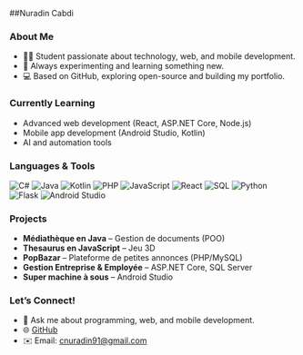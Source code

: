 ##Nuradin Cabdi

<!--
**jojonono/jojonono** is a ✨ _special_ ✨ repository because its `README.md` appears on your GitHub profile.
-->

### About Me
- 👨‍💻 Student passionate about technology, web, and mobile development.
- 🌱 Always experimenting and learning something new.
- 💻 Based on GitHub, exploring open-source and building my portfolio.

### Currently Learning
- Advanced web development (React, ASP.NET Core, Node.js)
- Mobile app development (Android Studio, Kotlin)
- AI and automation tools

### Languages & Tools
![C#](https://img.shields.io/badge/C%23-239120?style=for-the-badge&logo=c-sharp&logoColor=white)
![Java](https://img.shields.io/badge/Java-007396?style=for-the-badge&logo=java&logoColor=white)
![Kotlin](https://img.shields.io/badge/Kotlin-0095D5?style=for-the-badge&logo=kotlin&logoColor=white)
![PHP](https://img.shields.io/badge/PHP-777BB4?style=for-the-badge&logo=php&logoColor=white)
![JavaScript](https://img.shields.io/badge/JavaScript-F7DF1E?style=for-the-badge&logo=javascript&logoColor=black)
![React](https://img.shields.io/badge/React-61DAFB?style=for-the-badge&logo=react&logoColor=black)
![SQL](https://img.shields.io/badge/SQL-00758F?style=for-the-badge&logo=mysql&logoColor=white)
![Python](https://img.shields.io/badge/Python-3776AB?style=for-the-badge&logo=python&logoColor=white)
![Flask](https://img.shields.io/badge/Flask-000000?style=for-the-badge&logo=flask&logoColor=white)
![Android Studio](https://img.shields.io/badge/Android_Studio-3DDC84?style=for-the-badge&logo=android&logoColor=white)

### Projects
- **Médiathèque en Java** – Gestion de documents (POO)
- **Thesaurus en JavaScript** – Jeu 3D
- **PopBazar** – Plateforme de petites annonces (PHP/MySQL)
- **Gestion Entreprise & Employée** – ASP.NET Core, SQL Server
- **Super machine à sous** – Android Studio

### Let’s Connect!
- 💬 Ask me about programming, web, and mobile development.
- 🌐 [GitHub](https://github.com/Nuradin06)
- ✉️ Email: cnuradin91@gmail.com
